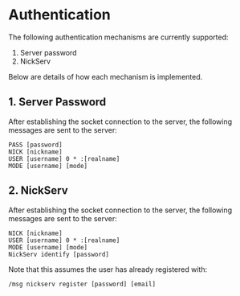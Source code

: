 # Authentication

The following authentication mechanisms are currently supported:

1. Server password
2. NickServ

Below are details of how each mechanism is implemented.

## 1. Server Password

After establishing the socket connection to the server, the following messages are sent to the server:

```
PASS [password]
NICK [nickname]
USER [username] 0 * :[realname]
MODE [username] [mode]
```

## 2. NickServ

After establishing the socket connection to the server, the following messages are sent to the server:

```
NICK [nickname]
USER [username] 0 * :[realname]
MODE [username] [mode]
NickServ identify [password]
```

Note that this assumes the user has already registered with:

```
/msg nickserv register [password] [email]
```